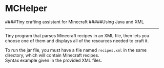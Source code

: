 MCHelper
========
####Tiny crafting assistant for Minecraft
#####Using Java and XML

--------------------------------------------------------

Tiny program that parses Minecraft recipes in an XML file, then lets you choose one of them and displays all of the resources needed to craft it.  

To run the jar file, you must have a file named `recipes.xml` in the same directory, which will contain Minecraft recipes.  
Syntax example given in the provided XML files.
